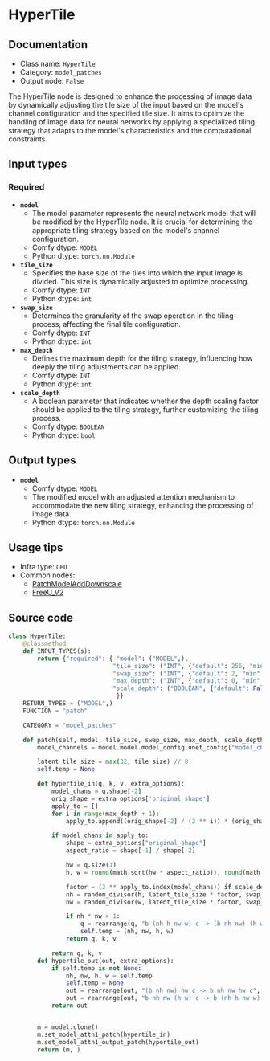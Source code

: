 # HyperTile
## Documentation
- Class name: `HyperTile`
- Category: `model_patches`
- Output node: `False`

The HyperTile node is designed to enhance the processing of image data by dynamically adjusting the tile size of the input based on the model's channel configuration and the specified tile size. It aims to optimize the handling of image data for neural networks by applying a specialized tiling strategy that adapts to the model's characteristics and the computational constraints.
## Input types
### Required
- **`model`**
    - The model parameter represents the neural network model that will be modified by the HyperTile node. It is crucial for determining the appropriate tiling strategy based on the model's channel configuration.
    - Comfy dtype: `MODEL`
    - Python dtype: `torch.nn.Module`
- **`tile_size`**
    - Specifies the base size of the tiles into which the input image is divided. This size is dynamically adjusted to optimize processing.
    - Comfy dtype: `INT`
    - Python dtype: `int`
- **`swap_size`**
    - Determines the granularity of the swap operation in the tiling process, affecting the final tile configuration.
    - Comfy dtype: `INT`
    - Python dtype: `int`
- **`max_depth`**
    - Defines the maximum depth for the tiling strategy, influencing how deeply the tiling adjustments can be applied.
    - Comfy dtype: `INT`
    - Python dtype: `int`
- **`scale_depth`**
    - A boolean parameter that indicates whether the depth scaling factor should be applied to the tiling strategy, further customizing the tiling process.
    - Comfy dtype: `BOOLEAN`
    - Python dtype: `bool`
## Output types
- **`model`**
    - Comfy dtype: `MODEL`
    - The modified model with an adjusted attention mechanism to accommodate the new tiling strategy, enhancing the processing of image data.
    - Python dtype: `torch.nn.Module`
## Usage tips
- Infra type: `GPU`
- Common nodes:
    - [PatchModelAddDownscale](../../Comfy/Nodes/PatchModelAddDownscale.md)
    - [FreeU_V2](../../Comfy/Nodes/FreeU_V2.md)



## Source code
```python
class HyperTile:
    @classmethod
    def INPUT_TYPES(s):
        return {"required": { "model": ("MODEL",),
                             "tile_size": ("INT", {"default": 256, "min": 1, "max": 2048}),
                             "swap_size": ("INT", {"default": 2, "min": 1, "max": 128}),
                             "max_depth": ("INT", {"default": 0, "min": 0, "max": 10}),
                             "scale_depth": ("BOOLEAN", {"default": False}),
                              }}
    RETURN_TYPES = ("MODEL",)
    FUNCTION = "patch"

    CATEGORY = "model_patches"

    def patch(self, model, tile_size, swap_size, max_depth, scale_depth):
        model_channels = model.model.model_config.unet_config["model_channels"]

        latent_tile_size = max(32, tile_size) // 8
        self.temp = None

        def hypertile_in(q, k, v, extra_options):
            model_chans = q.shape[-2]
            orig_shape = extra_options['original_shape']
            apply_to = []
            for i in range(max_depth + 1):
                apply_to.append((orig_shape[-2] / (2 ** i)) * (orig_shape[-1] / (2 ** i)))

            if model_chans in apply_to:
                shape = extra_options["original_shape"]
                aspect_ratio = shape[-1] / shape[-2]

                hw = q.size(1)
                h, w = round(math.sqrt(hw * aspect_ratio)), round(math.sqrt(hw / aspect_ratio))

                factor = (2 ** apply_to.index(model_chans)) if scale_depth else 1
                nh = random_divisor(h, latent_tile_size * factor, swap_size)
                nw = random_divisor(w, latent_tile_size * factor, swap_size)

                if nh * nw > 1:
                    q = rearrange(q, "b (nh h nw w) c -> (b nh nw) (h w) c", h=h // nh, w=w // nw, nh=nh, nw=nw)
                    self.temp = (nh, nw, h, w)
                return q, k, v

            return q, k, v
        def hypertile_out(out, extra_options):
            if self.temp is not None:
                nh, nw, h, w = self.temp
                self.temp = None
                out = rearrange(out, "(b nh nw) hw c -> b nh nw hw c", nh=nh, nw=nw)
                out = rearrange(out, "b nh nw (h w) c -> b (nh h nw w) c", h=h // nh, w=w // nw)
            return out


        m = model.clone()
        m.set_model_attn1_patch(hypertile_in)
        m.set_model_attn1_output_patch(hypertile_out)
        return (m, )

```
